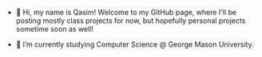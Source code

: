 - 👋 Hi, my name is Qasim! Welcome to my GitHub page, where I'll be posting mostly class projects for now, but hopefully personal projects sometime soon as well!

- 🌱 I’m currently studying Computer Science @ George Mason University.

<!---
qasimshahid/qasimshahid is a ✨ special ✨ repository because its `README.md` (this file) appears on your GitHub profile.
You can click the Preview link to take a look at your changes.
--->
